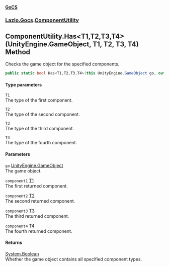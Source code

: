 #### [GoCS](./index.md 'index')
### [Lazlo.Gocs](./Lazlo-Gocs.md 'Lazlo.Gocs').[ComponentUtility](./Lazlo-Gocs-ComponentUtility.md 'Lazlo.Gocs.ComponentUtility')
## ComponentUtility.Has&lt;T1,T2,T3,T4&gt;(UnityEngine.GameObject, T1, T2, T3, T4) Method
Checks the game object for the specified components.  
```C#
public static bool Has<T1,T2,T3,T4>(this UnityEngine.GameObject go, out T1 component1, out T2 component2, out T3 component3, out T4 component4);
```
#### Type parameters
<a name='Lazlo-Gocs-ComponentUtility-Has-T1_T2_T3_T4-(UnityEngine-GameObject_T1_T2_T3_T4)-T1'></a>
`T1`  
The type of the first component.  
  
<a name='Lazlo-Gocs-ComponentUtility-Has-T1_T2_T3_T4-(UnityEngine-GameObject_T1_T2_T3_T4)-T2'></a>
`T2`  
The type of the second component.  
  
<a name='Lazlo-Gocs-ComponentUtility-Has-T1_T2_T3_T4-(UnityEngine-GameObject_T1_T2_T3_T4)-T3'></a>
`T3`  
The type of the third component.  
  
<a name='Lazlo-Gocs-ComponentUtility-Has-T1_T2_T3_T4-(UnityEngine-GameObject_T1_T2_T3_T4)-T4'></a>
`T4`  
The type of the fourth component.  
  
#### Parameters
<a name='Lazlo-Gocs-ComponentUtility-Has-T1_T2_T3_T4-(UnityEngine-GameObject_T1_T2_T3_T4)-go'></a>
`go` [UnityEngine.GameObject](https://docs.microsoft.com/en-us/dotnet/api/UnityEngine.GameObject 'UnityEngine.GameObject')  
The game object.  
  
<a name='Lazlo-Gocs-ComponentUtility-Has-T1_T2_T3_T4-(UnityEngine-GameObject_T1_T2_T3_T4)-component1'></a>
`component1` [T1](#Lazlo-Gocs-ComponentUtility-Has-T1_T2_T3_T4-(UnityEngine-GameObject_T1_T2_T3_T4)-T1 'Lazlo.Gocs.ComponentUtility.Has&lt;T1,T2,T3,T4&gt;(UnityEngine.GameObject, T1, T2, T3, T4).T1')  
The first returned component.  
  
<a name='Lazlo-Gocs-ComponentUtility-Has-T1_T2_T3_T4-(UnityEngine-GameObject_T1_T2_T3_T4)-component2'></a>
`component2` [T2](#Lazlo-Gocs-ComponentUtility-Has-T1_T2_T3_T4-(UnityEngine-GameObject_T1_T2_T3_T4)-T2 'Lazlo.Gocs.ComponentUtility.Has&lt;T1,T2,T3,T4&gt;(UnityEngine.GameObject, T1, T2, T3, T4).T2')  
The second returned component.  
  
<a name='Lazlo-Gocs-ComponentUtility-Has-T1_T2_T3_T4-(UnityEngine-GameObject_T1_T2_T3_T4)-component3'></a>
`component3` [T3](#Lazlo-Gocs-ComponentUtility-Has-T1_T2_T3_T4-(UnityEngine-GameObject_T1_T2_T3_T4)-T3 'Lazlo.Gocs.ComponentUtility.Has&lt;T1,T2,T3,T4&gt;(UnityEngine.GameObject, T1, T2, T3, T4).T3')  
The third returned component.  
  
<a name='Lazlo-Gocs-ComponentUtility-Has-T1_T2_T3_T4-(UnityEngine-GameObject_T1_T2_T3_T4)-component4'></a>
`component4` [T4](#Lazlo-Gocs-ComponentUtility-Has-T1_T2_T3_T4-(UnityEngine-GameObject_T1_T2_T3_T4)-T4 'Lazlo.Gocs.ComponentUtility.Has&lt;T1,T2,T3,T4&gt;(UnityEngine.GameObject, T1, T2, T3, T4).T4')  
The fourth returned component.  
  
#### Returns
[System.Boolean](https://docs.microsoft.com/en-us/dotnet/api/System.Boolean 'System.Boolean')  
Whether the game object contains all specified component types.  
